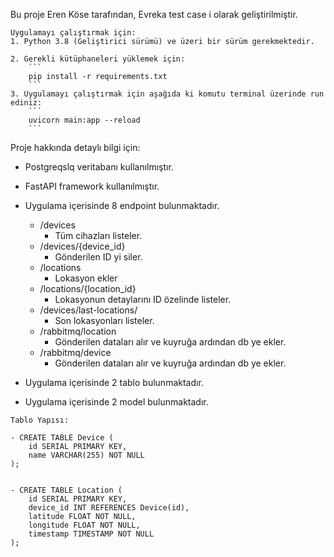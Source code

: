 Bu proje Eren Köse tarafından, Evreka test case i olarak geliştirilmiştir.
```
Uygulamayı çalıştırmak için:
1. Python 3.8 (Geliştirici sürümü) ve üzeri bir sürüm gerekmektedir.

2. Gerekli kütüphaneleri yüklemek için:
    ```
    pip install -r requirements.txt
    ```
3. Uygulamayı çalıştırmak için aşağıda ki komutu terminal üzerinde run ediniz:
    ```
    uvicorn main:app --reload 
    ```
```
Proje hakkında detaylı bilgi için:

- Postgreqslq veritabanı kullanılmıştır.
- FastAPI framework kullanılmıştır.
- Uygulama içerisinde 8 endpoint bulunmaktadır.
    - /devices
      - Tüm cihazları listeler.
    - /devices/{device_id}
      - Gönderilen ID yi siler.
    - /locations
      - Lokasyon ekler
    - /locations/{location_id}
      - Lokasyonun detaylarını ID özelinde listeler.
    - /devices/last-locations/
      - Son lokasyonları listeler.
    - /rabbitmq/location
        - Gönderilen dataları alır ve kuyruğa ardından db ye ekler.
    - /rabbitmq/device
      - Gönderilen dataları alır ve kuyruğa ardından db ye ekler.


- Uygulama içerisinde 2 tablo bulunmaktadır.
- Uygulama içerisinde 2 model bulunmaktadır.


```
Tablo Yapısı:

- CREATE TABLE Device (
    id SERIAL PRIMARY KEY,  
    name VARCHAR(255) NOT NULL 
);


- CREATE TABLE Location (
    id SERIAL PRIMARY KEY,  
    device_id INT REFERENCES Device(id),  
    latitude FLOAT NOT NULL,  
    longitude FLOAT NOT NULL,  
    timestamp TIMESTAMP NOT NULL  
);

```


